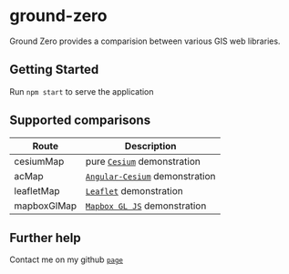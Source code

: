 # ground-zero

Ground Zero provides a comparision between various GIS web libraries.

## Getting Started

Run `npm start` to serve the application

## Supported comparisons

| Route            | Description                                            |
|------------------|-----------------------------------------------------------------------------|
| cesiumMap        | pure [`Cesium`](https://cesiumjs.org/) demonstration                        |
| acMap            | [`Angular-Cesium`](https://github.com/TGFTech/angular-cesium) demonstration |
| leafletMap       | [`Leaflet`](https://leafletjs.com/examples.html) demonstration              |
| mapboxGlMap      | [`Mapbox GL JS`](https://www.mapbox.com/mapbox-gl-js/api/) demonstration              |


## Further help

Contact me on my github [`page`](https://github.com/mykels/)
